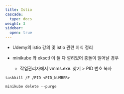 ```yaml
---
title: Istio
cascade:
  type: docs
weight: 3
sidebar:
  open: true
---
```

- Udemy의 istio 강의 및 istio 관련 지식 정리

- minikube 와 eksctl 이 둘 다 깔려있어 충돌이 일어날 경우
  - 작업관리자에서 vmms.exe. 찾기 > PID 번호 복사
```
taskkill /F /PID <PID_NUMBER>

minikube delete --purge
```